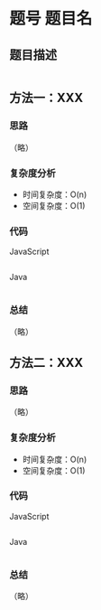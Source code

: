 # 题号 题目名

## 题目描述

```

```

## 方法一：XXX

### 思路

（略）

### 复杂度分析

- 时间复杂度：O(n)
- 空间复杂度：O(1)

### 代码

JavaScript

```JS

```

Java

```Java

```

### **总结**

（略）



## 方法二：XXX

### 思路

（略）

### 复杂度分析

- 时间复杂度：O(n)
- 空间复杂度：O(1)

### 代码

JavaScript

```JS

```

Java

```Java

```

### **总结**

（略）